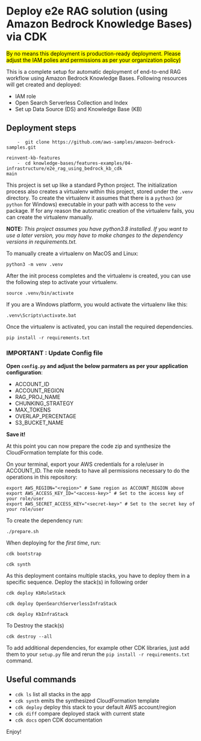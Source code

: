 
# Deploy e2e RAG solution (using Amazon Bedrock Knowledge Bases) via CDK
<mark>By no means this deployment is production-ready deployment. Please adjust the IAM polies and permissions as per your organization policy)</mark>

This is a complete setup for automatic deployment of end-to-end RAG workflow using Amazon Bedrock Knowledge Bases. 
Following resources will get created and deployed:
- IAM role
- Open Search Serverless Collection and Index
- Set up Data Source (DS) and Knowledge Base (KB)

## Deployment steps

```
    -  git clone https://github.com/aws-samples/amazon-bedrock-samples.git
    
reinvent-kb-features
    -  cd knowledge-bases/features-examples/04-infrastructure/e2e_rag_using_bedrock_kb_cdk
main

```
This project is set up like a standard Python project.  The initialization
process also creates a virtualenv within this project, stored under the `.venv`
directory.  To create the virtualenv it assumes that there is a `python3`
(or `python` for Windows) executable in your path with access to the `venv`
package. If for any reason the automatic creation of the virtualenv fails,
you can create the virtualenv manually. 

__NOTE:__ *This project assumes you have python3.8 installed.
If you want to use a later version, you may have to make changes to the dependency versions
in requirements.txt.*



To manually create a virtualenv on MacOS and Linux:

```
python3 -m venv .venv
```

After the init process completes and the virtualenv is created, you can use the following
step to activate your virtualenv.

```
source .venv/bin/activate
```

If you are a Windows platform, you would activate the virtualenv like this:

```
.venv\Scripts\activate.bat
```

Once the virtualenv is activated, you can install the required dependencies.

```
pip install -r requirements.txt
```

### IMPORTANT : Update Config file 
**Open `config.py` and adjust the below parmaters as per your application configuration**:
- ACCOUNT_ID
- ACCOUNT_REGION
- RAG_PROJ_NAME
- CHUNKING_STRATEGY
- MAX_TOKENS
- OVERLAP_PERCENTAGE
- S3_BUCKET_NAME


**Save it!**

At this point you can now prepare the code zip and synthesize the CloudFormation template for this code. 

On your terminal, export your AWS credentials for a role/user in ACCOUNT_ID. The role needs to have all permissions necessary to do the operations in this repository:
```
export AWS_REGION="<region>" # Same region as ACCOUNT_REGION above
export AWS_ACCESS_KEY_ID="<access-key>" # Set to the access key of your role/user
export AWS_SECRET_ACCESS_KEY="<secret-key>" # Set to the secret key of your role/user
```

To create the dependency run:
```
./prepare.sh
```

When deploying for the *first time*, run:
```
cdk bootstrap
```


```
cdk synth
```

As this deployment contains multiple stacks, you have to deploy them in a specific sequence. Deploy the stack(s) in following order

```
cdk deploy KbRoleStack 
```

```
cdk deploy OpenSearchServerlessInfraStack 
```

```
cdk deploy KbInfraStack 
```

To Destroy the stack(s)

```
cdk destroy --all 
```

To add additional dependencies, for example other CDK libraries, just add
them to your `setup.py` file and rerun the `pip install -r requirements.txt`
command.

## Useful commands

 * `cdk ls`          list all stacks in the app
 * `cdk synth`       emits the synthesized CloudFormation template
 * `cdk deploy`      deploy this stack to your default AWS account/region
 * `cdk diff`        compare deployed stack with current state
 * `cdk docs`        open CDK documentation

Enjoy!
